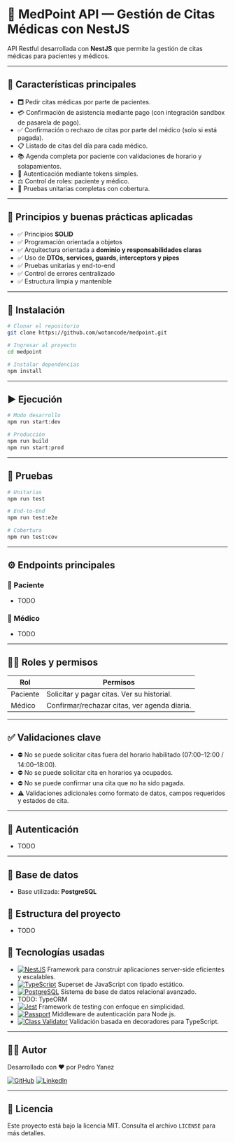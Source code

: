 # 🏥 MedPoint API — Gestión de Citas Médicas con NestJS

API Restful desarrollada con **NestJS** que permite la gestión de citas médicas para pacientes y médicos.

---

## 📌 Características principales

* 🗖️ Pedir citas médicas por parte de pacientes.
* 💳 Confirmación de asistencia mediante pago (con integración sandbox de pasarela de pago).
* ✅ Confirmación o rechazo de citas por parte del médico (solo si está pagada).
* 📋 Listado de citas del día para cada médico.
* 📚 Agenda completa por paciente con validaciones de horario y solapamientos.
* 🔐 Autenticación mediante tokens simples.
* ⚖️ Control de roles: paciente y médico.
* 🧪 Pruebas unitarias completas con cobertura.

---

## 📌 Principios y buenas prácticas aplicadas

- ✅ Principios **SOLID**
- ✅ Programación orientada a objetos
- ✅ Arquitectura orientada a **dominio y responsabilidades claras**
- ✅ Uso de **DTOs, services, guards, interceptors y pipes**
- ✅ Pruebas unitarias y end-to-end
- ✅ Control de errores centralizado
- ✅ Estructura limpia y mantenible

---

## 🚀 Instalación  

```bash
# Clonar el repositorio
git clone https://github.com/wotancode/medpoint.git

# Ingresar al proyecto
cd medpoint

# Instalar dependencias
npm install
```

---

## ▶️ Ejecución

```bash
# Modo desarrollo
npm run start:dev

# Producción
npm run build
npm run start:prod
```

---

## 🧪 Pruebas

```bash
# Unitarias
npm run test

# End-to-End
npm run test:e2e

# Cobertura
npm run test:cov
```

---

## ⚙️ Endpoints principales

### 📌 Paciente

- TODO
<!-- * `POST /appointments` → Solicitar nueva cita médica.
* `POST /appointments/:id/pay` → Pagar cita (sandbox).
* `GET /appointments/mine` → Ver citas propias. -->

### 📌 Médico

- TODO
<!-- * `PATCH /appointments/:id/confirm` → Confirmar o rechazar cita (sólo si fue pagada).
* `GET /appointments/today` → Ver citas del día.

> Todos los endpoints requieren autenticación mediante token en el header. -->

---

## 👮‍♂️ Roles y permisos

| Rol      | Permisos                                     |
| -------- | -------------------------------------------- |
| Paciente | Solicitar y pagar citas. Ver su historial.   |
| Médico   | Confirmar/rechazar citas, ver agenda diaria. |

---

## ✅ Validaciones clave

* ⛔ No se puede solicitar citas fuera del horario habilitado (07:00–12:00 / 14:00–18:00).
* ⛔ No se puede solicitar cita en horarios ya ocupados.
* ⛔ No se puede confirmar una cita que no ha sido pagada.
* ⚠️ Validaciones adicionales como formato de datos, campos requeridos y estados de cita.

---

## 🔐 Autenticación

- TODO
<!-- * Se utiliza un esquema de token simple en los headers:

  ```
  Authorization: Bearer <token>
  ```
* Los tokens pueden ser generados manualmente para pruebas o provistos vía configuración. -->

---

## 🧱 Base de datos

* Base utilizada: **PostgreSQL**
<!-- * El script de creación de base de datos se encuentra en: `scripts/init.sql` -->

<!-- Tablas principales:

* `users` (médicos y pacientes)
* `appointments`
* `payments`
* `tokens` (opcional para autenticación)

--- -->

## 📁 Estructura del proyecto

- TODO
<!-- 
```
src/
├── auth/
├── users/
├── appointments/
├── payments/
├── common/
│   ├── guards/
│   ├── interceptors/
│   └── utils/
└── main.ts
    app.module.ts
```

> Diseño modular y desacoplado usando interfaces, inyección de dependencias, DTOs y entidades claras.

--- -->

## 🧰 Tecnologías usadas

- [![NestJS][nestjs-badge]][nestjs-url] Framework para construir aplicaciones server-side eficientes y escalables.
- [![TypeScript][typescript-badge]][typescript-url] Superset de JavaScript con tipado estático.
- [![PostgreSQL][postgresql-badge]][postgresql-url] Sistema de base de datos relacional avanzado.
- TODO: TypeORM
- [![Jest][jest-badge]][jest-url] Framework de testing con enfoque en simplicidad.
- [![Passport][passport-badge]][passport-url] Middleware de autenticación para Node.js.
- [![Class Validator][classvalidator-badge]][classvalidator-url] Validación basada en decoradores para TypeScript.

---

## 👨‍💻 Autor

Desarrollado con ❤️ por Pedro Yanez

[![GitHub][github-badge]][github-url] [![LinkedIn][linkedin-badge]][linkedin-url]

---

## 📜 Licencia

Este proyecto está bajo la licencia MIT. Consulta el archivo `LICENSE` para más detalles.

<!-- Fuente de la verdad -->
[nestjs-url]: https://nestjs.com/
[nestjs-badge]: https://img.shields.io/badge/NestJS-E0234E?style=for-the-badge&logo=nestjs&logoColor=white
[typescript-url]: https://www.typescriptlang.org/
[typescript-badge]: https://img.shields.io/badge/TypeScript-007ACC?style=for-the-badge&logo=typescript&logoColor=white
[postgresql-url]: https://www.postgresql.org/
[postgresql-badge]: https://img.shields.io/badge/PostgreSQL-4169E1?style=for-the-badge&logo=postgresql&logoColor=white
[jest-url]: https://jestjs.io/
[jest-badge]: https://img.shields.io/badge/Jest-C21325?style=for-the-badge&logo=jest&logoColor=white
[passport-url]: http://www.passportjs.org/
[passport-badge]: https://img.shields.io/badge/Passport-34E27A?style=for-the-badge&logo=passport&logoColor=white
[classvalidator-url]: https://github.com/typestack/class-validator
[classvalidator-badge]: https://img.shields.io/badge/Class_Validator-000000?style=for-the-badge&logo=github&logoColor=white
[github-url]: https://github.com/wotancode
[github-badge]: https://img.shields.io/badge/GitHub-181717?style=for-the-badge&logo=github&logoColor=white
[linkedin-url]: https://www.linkedin.com/in/pedro-yanez/
[linkedin-badge]: https://img.shields.io/badge/LinkedIn-0A66C2?style=for-the-badge&logo=linkedin&logoColor=white